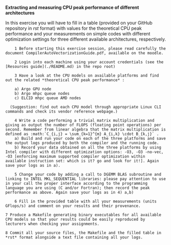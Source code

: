 


**Extracting and measuring CPU peak performance of different architectures**

In this exercise you will have to fill in a table (provided on your GitHub repository in *rst* format) with values for the theoretical CPU peak performance and your measurements on simple codes with different optimization settings for three different available architectures, respectively.

        1 Before starting this exercise session, please read carefully the document CompilerAutoVectorizationGuide.pdf, available on the moodle.

        2 Login into each machine using your account credentials (see the [Resources guide](./README.md) in the repo root)

        3 Have a look at the CPU models on available platforms and find out the related *theoretical CPU peak performance* :

		a) Argo GPU node 
		b) Argo mhpc queue nodes
		c) ELCID mhpc queue AMD nodes

	  (Suggestion: find out each CPU model through appropriate Linux CLI commands and check its vendor reference webpage.)
 
        4 Write a code performing a trivial matrix multiplication and giving as output the number of FLOPS (floating point operations) per second. Remember from linear algebra that the matrix multiplication is defined as :math:`C_{i,j} = \sum_{k=1}^{m} A_{i,k} \cdot B_{k,j}` .
		a) Build and run your code on each of the three platforms and save the output logs produced by both the compiler and the running code.
		b) Record your data obtained on all the three platforms by using Intel compiler with different optimization options: -­O3, ­-O3 ­-no­-vec, ­-O3 [enforcing maximum supported compiler optimization within available instruction set: which is it? go and look for it!]. Again save your logs as in a).

        5 Change your code by adding a call to DGEMM BLAS subroutine and linking to INTEL MKL_SEQUENTIAL libraries: please pay attention to use in your call the proper interface according to the programming language you are using (C and/or Fortran); then record the peak performance as above. Again save your logs as in 4) a,b)

        6 Fill in the provided table with all your measurements (units GFlops/s) and comment on your results and their provenance. 

	7 Produce a Makefile generating binary executables for all available CPU models so that your results could be easily reproduced by lecturers when checking your assignments.

	8 Commit all your source files, the Makefile and the filled table in *rst* format alongside a text file containing all your logs.
